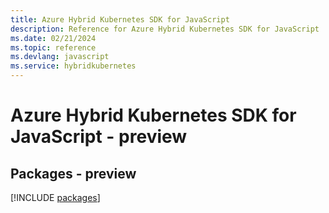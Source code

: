 ```yaml
---
title: Azure Hybrid Kubernetes SDK for JavaScript
description: Reference for Azure Hybrid Kubernetes SDK for JavaScript
ms.date: 02/21/2024
ms.topic: reference
ms.devlang: javascript
ms.service: hybridkubernetes
---
```

# Azure Hybrid Kubernetes SDK for JavaScript - preview
## Packages - preview
[!INCLUDE [packages](hybrid-kubernetes-index.md)]